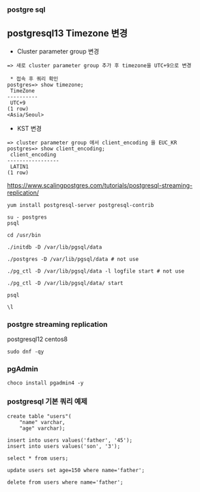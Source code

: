 ### postgre sql

## postgresql13 Timezone 변경
- Cluster parameter group 변경
```
=> 새로 cluster parameter group 추가 후 timezone을 UTC+9으로 변경 

 * 접속 후 쿼리 확인 
postgres=> show timezone;
 TimeZone
----------
 UTC+9
(1 row)
<Asia/Seoul>

```
- KST 변경 
```
=> cluster parameter group 에서 client_encoding 을 EUC_KR
postgres=> show client_encoding;
 client_encoding
-----------------
 LATIN1
(1 row)
```
https://www.scalingpostgres.com/tutorials/postgresql-streaming-replication/

```linux
yum install postgresql-server postgresql-contrib

su - postgres
psql

cd /usr/bin

./initdb -D /var/lib/pgsql/data 

./postgres -D /var/lib/pgsql/data # not use

./pg_ctl -D /var/lib/pgsql/data -l logfile start # not use

./pg_ctl -D /var/lib/pgsql/data/ start

psql 

\l

```

### postgre streaming replication 
postgresql12
centos8 

```
sudo dnf -qy 
```

### pgAdmin
```
choco install pgadmin4 -y 
```

### postgresql 기본 쿼리 예제 
```
create table "users"(
	"name" varchar,
	"age" varchar);
	
insert into users values('father', '45');
insert into users values('son', '3');

select * from users;

update users set age=150 where name='father';

delete from users where name='father';

```

